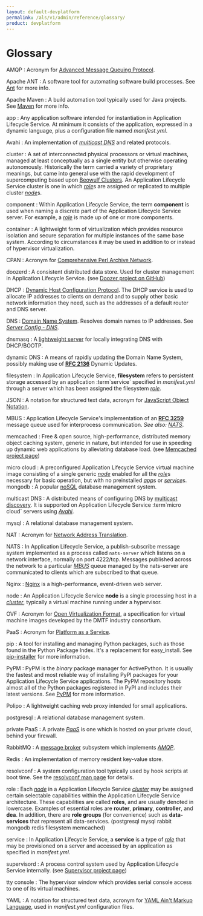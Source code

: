 ```yaml
---
layout: default-devplatform
permalink: /als/v1/admin/reference/glossary/
product: devplatform
---
```

<!--PUBLISHED-->

Glossary[](#index-0 "Permalink to this headline")
==================================================

AMQP
:   Acronym for [Advanced Message Queuing
    Protocol](http://en.wikipedia.org/wiki/Advanced_Message_Queuing_Protocol).

Apache ANT
:   A software tool for automating software build processes. See
    [Ant](http://ant.apache.org/) for more info.
	
Apache Maven
:   A build automation tool typically used for Java projects. See
    [Maven](http://maven.apache.org/) for more info.

app
:   Any application software intended for instantiation in Application Lifecycle Service. At
    minimum it consists of the application, expressed in a dynamic
    language, plus a configuration file named *manifest.yml*.

Avahi
:   An implementation of [*multicast
    DNS*](/als/v1/user/reference/glossary/#term-multicast-dns) and
    related protocols.

cluster
:   A set of interconnected physical processors or virtual machines,
    managed at least conceptually as a single entity but otherwise
    operating autonomously. Historically the term carried a variety of
    proprietary meanings, but came into general use with the rapid
    development of supercomputing based upon [Beowulf
    Clusters](http://en.wikipedia.org/wiki/Beowulf_cluster). An Application Lifecycle Service
    cluster is one in which
    [*role*](/als/v1/user/reference/glossary/#term-role)s are assigned
    or replicated to multiple cluster
    [*node*](/als/v1/user/reference/glossary/#term-node)s.

component
:   Within Application Lifecycle Service, the term **component** is used when naming a
    discrete part of the Application Lifecycle Service server. For example, a
    [*role*](/als/v1/user/reference/glossary/#term-role) is made up of
    one or more components.

container
:   A lightweight form of virtualization which provides resource
    isolation and secure separation for multiple instances of the same
    base system. According to circumstances it may be used in addition
    to or instead of hypervisor virtualization.

CPAN
:   Acronym for [Comprehensive Perl Archive
    Network](http://www.cpan.org/).

doozerd
:   A consistent distributed data store. Used for cluster management in
    Application Lifecycle Service. (see [Doozer project on
    GitHub](https://github.com/ha/doozerd/#readme))

DHCP
:   [Dynamic Host Configuration
    Protocol](http://en.wikipedia.org/wiki/Dynamic_Host_Configuration_Protocol).
    The DHCP service is used to allocate IP addresses to clients on
    demand and to supply other basic network information they need, such
    as the addresses of a default router and DNS server.

DNS
:   [Domain Name
    System](http://en.wikipedia.org/wiki/Domain_Name_System). Resolves
    domain names to IP addresses. See [*Server Config -
    DNS*](/als/v1/admin/server/configuration/#server-config-dns).

dnsmasq
:   A [lightweight server](http://en.wikipedia.org/wiki/Dnsmasq) for
    locally integrating DNS with DHCP/BOOTP.

dynamic DNS
:   A means of rapidly updating the Domain Name System, possibly making
    use of [**RFC 2136**](http://tools.ietf.org/html/rfc2136)
    Dynamic Updates.

filesystem
:   In Application Lifecycle Service, **filesystem** refers to persistent storage accessed by
    an application :term\`service\` specified in *manifest.yml* through
    a server which has been assigned the filesystem
    [*role*](/als/v1/user/reference/glossary/#term-role).

JSON
:   A notation for structured text data, acronym for [JavaScript Object
    Notation](http://en.wikipedia.org/wiki/JSON).

MBUS
:   Application Lifecycle Service's implementation of an [**RFC
    3259**](http://tools.ietf.org/html/rfc3259) message queue used
    for interprocess communication. *See also:*
    [*NATS*](/als/v1/user/reference/glossary/#term-nats).

memcached
:   Free & open source, high-performance, distributed memory object
    caching system, generic in nature, but intended for use in speeding
    up dynamic web applications by alleviating database load. (see
    [Memcached project page](http://memcached.org/))

micro cloud
:   A preconfigured Application Lifecycle Service virtual machine image consisting of a
    single generic
    [*node*](/als/v1/user/reference/glossary/#term-node) enabled for
    all the [*role*](/als/v1/user/reference/glossary/#term-role)s
    necessary for basic operation, but with no preinstalled
    [*app*](/als/v1/user/reference/glossary/#term-app)s or
    [*service*](/als/v1/user/reference/glossary/#term-service)s.
mongodb
:   A popular [noSQL](http://en.wikipedia.org/wiki/NoSQL) database
    management system.

multicast DNS
:   A distributed means of configuring DNS by [multicast
    discovery](http://en.wikipedia.org/wiki/Multicast_DNS). It is
    supported on Application Lifecycle Service :term\`micro cloud\` servers using
    [*Avahi*](/als/v1/user/reference/glossary/#term-avahi).

mysql
:   A relational database management system.

NAT
:   Acronym for [Network Address
    Translation](http://en.wikipedia.org/wiki/Network_address_translation).

NATS
:   In Application Lifecycle Service, a publish-subscribe message system implemented as a
    process called `nats-server` which listens on a
    network interface, normally on port 4222/tcp. Messages published
    across the network to a particular
    [*MBUS*](/als/v1/user/reference/glossary/#term-mbus) queue managed
    by the nats-server are communicated to clients which are subscribed
    to that queue.

Nginx
:   [Nginx](http://wiki.nginx.org/) is a high-performance, event-driven
    web server.

node
:   An Application Lifecycle Service **node** is a single processing host in a
    [*cluster*](/als/v1/user/reference/glossary/#term-cluster),
    typically a virtual machine running under a hypervisor.

OVF
:   Acronym for [Open Virtualization
    Format](http://dmtf.org/standards/ovf), a specification for virtual
    machine images developed by the DMTF industry consortium.

PaaS
:   Acronym for [Platform as a
    Service](http://en.wikipedia.org/wiki/Platform_as_a_service).

pip
:   A tool for installing and managing Python packages, such as those
    found in the Python Package Index. It's a replacement for
    easy\_install. See
    [pip-installer](http://www.pip-installer.org/en/latest/) for more
    information.

PyPM
:   PyPM is the *binary* package manager for ActivePython. It is usually
    the fastest and most reliable way of installing PyPI packages for
    your Application Lifecycle Service applications. The PyPM repository hosts almost all of
    the Python packages registered in PyPI and includes their latest
    versions. See [PyPM](http://code.activestate.com/pypm) for more
    information.

Polipo
:   A lightweight caching web proxy intended for small applications.

postgresql
:   A relational database management system.

private PaaS
:   A private [*PaaS*](/als/v1/user/reference/glossary/#term-paas) is
    one which is hosted on your private cloud, behind your firewall.

RabbitMQ
:   A [message broker](http://en.wikipedia.org/wiki/Message_broker)
    subsystem which implements
    [*AMQP*](/als/v1/user/reference/glossary/#term-amqp).

Redis
:   An implementation of memory resident key-value store.

resolvconf
:   A system configuration tool typically used by hook scripts at boot
    time. See the [resolvconf man
    page](http://manpages.ubuntu.com/manpages/man8/resolvconf.8)
    for details.

role
:   Each [*node*](/als/v1/user/reference/glossary/#term-node) in a
    Application Lifecycle Service
    [*cluster*](/als/v1/user/reference/glossary/#term-cluster) may be
    assigned certain selectable capabilities within the Application Lifecycle Service
    architecture. These capabilities are called **roles**, and are
    usually denoted in lowercase. Examples of essential roles are
    **router**, **primary**, **controller**, and **dea**. In addition,
    there are **role groups** (for convenience) such as
    **data-services** that represent all data-services. (postgresql
    mysql rabbit mongodb redis filesystem memcached)

service
:   In Application Lifecycle Service, a **service** is a type of
    [*role*](/als/v1/user/reference/glossary/#term-role) that may be
    provisioned on a server and accessed by an application as specified
    in *manifest.yml*.

supervisord
:   A process control system used by Application Lifecycle Service internally. (see
    [Supervisor project page](http://supervisord.org/))

tty console
:   The hypervisor window which provides serial console access to one of
    its virtual machines.

YAML
:   A notation for structured text data, acronym for [YAML Ain't Markup
    Language](http://en.wikipedia.org/wiki/YAML), used in *manifest.yml* configuration files.

 